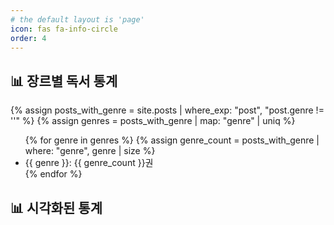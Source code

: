 ```yaml
---
# the default layout is 'page'
icon: fas fa-info-circle
order: 4
---
```


## 📊 장르별 독서 통계

{% assign posts_with_genre = site.posts | where_exp: "post", "post.genre != ''" %}
{% assign genres = posts_with_genre | map: "genre" | uniq %}

<ul>
  {% for genre in genres %}
    {% assign genre_count = posts_with_genre | where: "genre", genre | size %}
    <li>{{ genre }}: {{ genre_count }}권</li>
  {% endfor %}
</ul>

## 📊 시각화된 통계

<canvas id="genreChart" width="400" height="400"></canvas>

<!-- Chart.js 로드 -->
<script src="https://cdn.jsdelivr.net/npm/chart.js"></script>

<script>
  document.addEventListener("DOMContentLoaded", function() {
    const ctx = document.getElementById('genreChart').getContext('2d');

    // 장르와 수량 데이터 생성
    const labels = [
      {% for genre in genres %}
        "{{ genre }}"{% unless forloop.last %}, {% endunless %}
      {% endfor %}
    ];

    const data = [
      {% for genre in genres %}
        {{ posts_with_genre | where: "genre", genre | size }}{% unless forloop.last %}, {% endunless %}
      {% endfor %}
    ];

    // Chart.js로 막대 그래프 생성
    new Chart(ctx, {
      type: 'bar', // 'pie', 'doughnut', 'line' 등 변경 가능
      data: {
        labels: labels,
        datasets: [{
          label: '독서 장르별 통계',
          data: data,
          backgroundColor: [
            'rgba(255, 99, 132, 0.6)',
            'rgba(54, 162, 235, 0.6)',
            'rgba(255, 206, 86, 0.6)',
            'rgba(75, 192, 192, 0.6)',
            'rgba(153, 102, 255, 0.6)',
            'rgba(255, 159, 64, 0.6)'
          ],
          borderWidth: 1
        }]
      },
      options: {
        responsive: true,
        scales: {
          y: {
            beginAtZero: true
          }
        }
      }
    });
  });
</script>